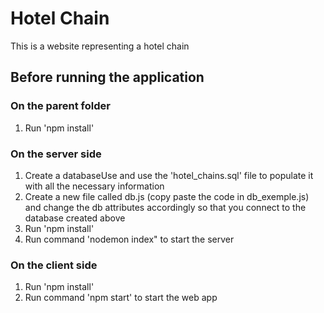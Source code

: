 # Hotel Chain 

This is a website representing a hotel chain

## Before running the application

### On the parent folder
1. Run 'npm install'
### On the server side
1. Create a databaseUse and use the 'hotel_chains.sql' file to populate it with all the necessary information
2. Create a new file called db.js (copy paste the code in db_exemple.js) and change the db attributes accordingly so that you connect to the database created above
3. Run 'npm install'
4. Run command 'nodemon index" to start the server

### On the client side
1. Run 'npm install'
2. Run  command 'npm start' to start the web app